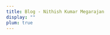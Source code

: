 ```yaml
---
title: Blog - Nithish Kumar Megarajan
display: ""
plum: true
---
```


<SubNav />

<ListPosts only-date type="blog" />
